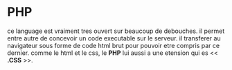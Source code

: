 # **PHP**
ce language est vraiment tres ouvert sur beaucoup de debouches.  il permet entre autre de concevoir un code executable sur le serveur. il transferer au navigateur sous forme de code html brut pour pouvoir etre compris par ce dernier. comme le html et le css, le **PHP** lui aussi a une etension qui es << **.CSS** >>. 